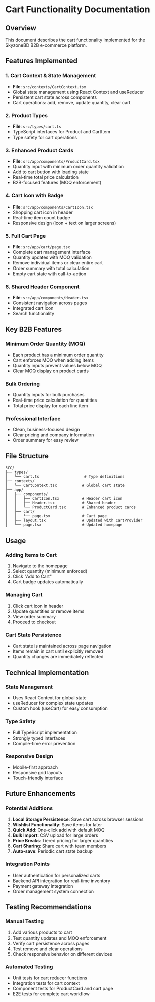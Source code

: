 # Cart Functionality Documentation

## Overview
This document describes the cart functionality implemented for the SkyzoneBD B2B e-commerce platform.

## Features Implemented

### 1. Cart Context & State Management
- **File**: `src/contexts/CartContext.tsx`
- Global state management using React Context and useReducer
- Persistent cart state across components
- Cart operations: add, remove, update quantity, clear cart

### 2. Product Types
- **File**: `src/types/cart.ts`
- TypeScript interfaces for Product and CartItem
- Type safety for cart operations

### 3. Enhanced Product Cards
- **File**: `src/app/components/ProductCard.tsx`
- Quantity input with minimum order quantity validation
- Add to cart button with loading state
- Real-time total price calculation
- B2B-focused features (MOQ enforcement)

### 4. Cart Icon with Badge
- **File**: `src/app/components/CartIcon.tsx`
- Shopping cart icon in header
- Real-time item count badge
- Responsive design (icon + text on larger screens)

### 5. Full Cart Page
- **File**: `src/app/cart/page.tsx`
- Complete cart management interface
- Quantity updates with MOQ validation
- Remove individual items or clear entire cart
- Order summary with total calculation
- Empty cart state with call-to-action

### 6. Shared Header Component
- **File**: `src/app/components/Header.tsx`
- Consistent navigation across pages
- Integrated cart icon
- Search functionality

## Key B2B Features

### Minimum Order Quantity (MOQ)
- Each product has a minimum order quantity
- Cart enforces MOQ when adding items
- Quantity inputs prevent values below MOQ
- Clear MOQ display on product cards

### Bulk Ordering
- Quantity inputs for bulk purchases
- Real-time price calculation for quantities
- Total price display for each line item

### Professional Interface
- Clean, business-focused design
- Clear pricing and company information
- Order summary for easy review

## File Structure
```
src/
├── types/
│   └── cart.ts                    # Type definitions
├── contexts/
│   └── CartContext.tsx           # Global cart state
├── app/
│   ├── components/
│   │   ├── CartIcon.tsx          # Header cart icon
│   │   ├── Header.tsx            # Shared header
│   │   └── ProductCard.tsx       # Enhanced product cards
│   ├── cart/
│   │   └── page.tsx              # Cart page
│   ├── layout.tsx                # Updated with CartProvider
│   └── page.tsx                  # Updated homepage
```

## Usage

### Adding Items to Cart
1. Navigate to the homepage
2. Select quantity (minimum enforced)
3. Click "Add to Cart"
4. Cart badge updates automatically

### Managing Cart
1. Click cart icon in header
2. Update quantities or remove items
3. View order summary
4. Proceed to checkout

### Cart State Persistence
- Cart state is maintained across page navigation
- Items remain in cart until explicitly removed
- Quantity changes are immediately reflected

## Technical Implementation

### State Management
- Uses React Context for global state
- useReducer for complex state updates
- Custom hook (useCart) for easy consumption

### Type Safety
- Full TypeScript implementation
- Strongly typed interfaces
- Compile-time error prevention

### Responsive Design
- Mobile-first approach
- Responsive grid layouts
- Touch-friendly interface

## Future Enhancements

### Potential Additions
1. **Local Storage Persistence**: Save cart across browser sessions
2. **Wishlist Functionality**: Save items for later
3. **Quick Add**: One-click add with default MOQ
4. **Bulk Import**: CSV upload for large orders
5. **Price Breaks**: Tiered pricing for larger quantities
6. **Cart Sharing**: Share cart with team members
7. **Auto-save**: Periodic cart state backup

### Integration Points
- User authentication for personalized carts
- Backend API integration for real-time inventory
- Payment gateway integration
- Order management system connection

## Testing Recommendations

### Manual Testing
1. Add various products to cart
2. Test quantity updates and MOQ enforcement
3. Verify cart persistence across pages
4. Test remove and clear operations
5. Check responsive behavior on different devices

### Automated Testing
- Unit tests for cart reducer functions
- Integration tests for cart context
- Component tests for ProductCard and cart page
- E2E tests for complete cart workflow
